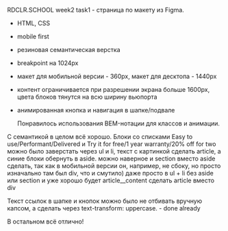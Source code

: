 RDCLR.SCHOOL week2 task1 - страница по макету из Figma.

- HTML, CSS

- mobile first  

- резиновая семантическая верстка

- breakpoint на 1024px

- макет для мобильной версии - 360px, макет для десктопа - 1440px 

- контент ограничивается при разрешении экрана больше 1600px, цвета блоков тянутся на всю ширину вьюпорта

- анимированная кнопка и навигация в шапке/подвале


  Понравилось использования BEM-нотации для классов и анимации.

С семантикой в целом всё хорошо. Блоки со списками Easy to use/Performant/Delivered и Try it for free/1 year warranty/20% off for two можно было заверстать через ul и li, текст с картинкой сделать article, а синие блоки обернуть в aside. можно наверное и section вместо aside сделать, так как в мобильной версии он, например, не сбоку, но просто изначально там был div, что и смутило)
даже просто в ul + li без aside или section и уже хорошо будет
article__content сделать article вместо div

Текст ссылок в шапке и кнопок можно было не отбивать вручную капсом, а сделать через text-transform: uppercase. - done already

В остальном всё отлично!
